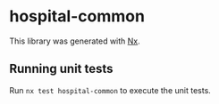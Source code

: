 # hospital-common

This library was generated with [Nx](https://nx.dev).

## Running unit tests

Run `nx test hospital-common` to execute the unit tests.
